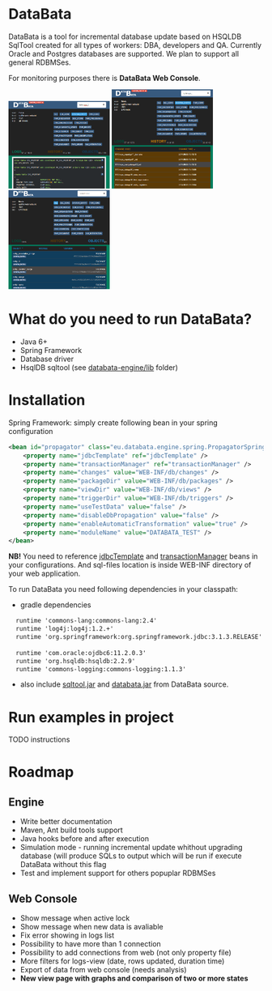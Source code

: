 DataBata
========

DataBata is a tool for incremental database update based on HSQLDB SqlTool created for all types of workers: DBA, developers and QA. Currently Oracle and Postgres databases are supported. We plan to support all general RDBMSes.

For monitoring purposes there is **DataBata Web Console**.

[![logs](web_console_screen1_th.png)](https://raw.githubusercontent.com/nortal/DataBata/master/web_console_screen1.png)
[![history](web_console_screen2_th.png)](https://raw.githubusercontent.com/nortal/DataBata/master/web_console_screen2.png)
[![objects](web_console_screen3_th.png)](https://raw.githubusercontent.com/nortal/DataBata/master/web_console_screen3.png)

What do you need to run DataBata?
========
- Java 6+
- Spring Framework
- Database driver
- HsqlDB sqltool (see [databata-engine/lib](https://github.com/nortal/DataBata/tree/master/databata-engine/lib) folder)

Installation
========
Spring Framework: simply create following bean in your spring configuration
``` xml
<bean id="propagator" class="eu.databata.engine.spring.PropagatorSpringInstance" init-method="init">
    <property name="jdbcTemplate" ref="jdbcTemplate" />
    <property name="transactionManager" ref="transactionManager" />
    <property name="changes" value="WEB-INF/db/changes" />
    <property name="packageDir" value="WEB-INF/db/packages" />
    <property name="viewDir" value="WEB-INF/db/views" />
    <property name="triggerDir" value="WEB-INF/db/triggers" />
    <property name="useTestData" value="false" />
    <property name="disableDbPropagation" value="false" />
    <property name="enableAutomaticTransformation" value="true" />
    <property name="moduleName" value="DATABATA_TEST" />
</bean>
```
**NB!** You need to reference [jdbcTemplate](http://docs.spring.io/spring/docs/3.0.x/spring-framework-reference/html/jdbc.html) and [transactionManager](http://docs.spring.io/spring/docs/3.0.x/spring-framework-reference/html/transaction.html) beans in your configurations. And sql-files location is inside WEB-INF directory of your web application. 

To run DataBata you need following dependencies in your classpath:
- gradle dependencies
``` 
  runtime 'commons-lang:commons-lang:2.4'
  runtime 'log4j:log4j:1.2.+'
  runtime 'org.springframework:org.springframework.jdbc:3.1.3.RELEASE'

  runtime 'com.oracle:ojdbc6:11.2.0.3'
  runtime 'org.hsqldb:hsqldb:2.2.9'
  runtime 'commons-logging:commons-logging:1.1.3'
```
- also include [sqltool.jar](databata-engine/lib/sqltool.jar) and [databata.jar](databata-engine/lib/databata.jar) from DataBata source.

Run examples in project
========

TODO instructions

Roadmap
========

## Engine
* Write better documentation
* Maven, Ant build tools support
* Java hooks before and after execution
* Simulation mode - running incremental update whithout upgrading database (will produce SQLs to output which will be run if execute DataBata without this flag
* Test and implement support for others popuplar RDBMSes

## Web Console
* Show message when active lock
* Show message when new data is avaliable
* Fix error showing in logs list
* Possibility to have more than 1 connection
* Possibility to add connections from web (not only property file)
* More filters for logs-view (date, rows updated, duration time)
* Export of data from web console (needs analysis)
* **New view page with graphs and comparison of two or more states**
